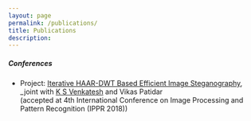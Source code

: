 ```yaml
---
layout: page
permalink: /publications/
title: Publications
description: 
---
```


##### Conferences

* Project: <a class="page-link" href="https://pdfs.semanticscholar.org/80e6/f5ec1b39b8913718c871929a964ccba8e80c.pdf">Iterative HAAR-DWT Based Efficient Image Steganography</a>,  
_joint with <a href="http://home.iitk.ac.in/~venkats/">K S Venkatesh</a> and Vikas Patidar  
(accepted at 4th International Conference on Image Processing and Pattern Recognition (IPPR 2018))